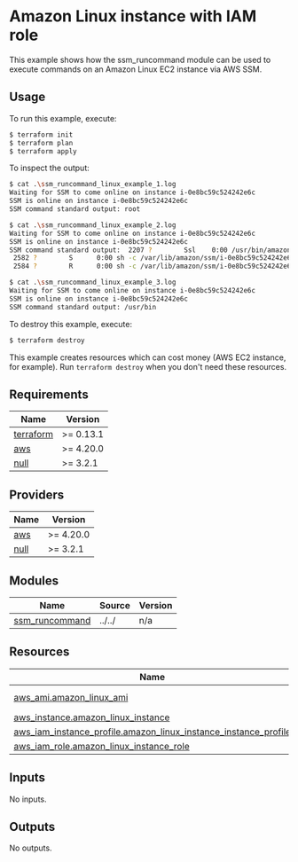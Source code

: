 # Amazon Linux instance with IAM role

This example shows how the ssm_runcommand module can be used to execute commands on an Amazon Linux EC2 instance via AWS SSM.

## Usage

To run this example, execute:

```bash
$ terraform init
$ terraform plan
$ terraform apply
```

To inspect the output:

```bash
$ cat .\ssm_runcommand_linux_example_1.log
Waiting for SSM to come online on instance i-0e8bc59c524242e6c
SSM is online on instance i-0e8bc59c524242e6c
SSM command standard output: root
```

```bash
$ cat .\ssm_runcommand_linux_example_2.log 
Waiting for SSM to come online on instance i-0e8bc59c524242e6c
SSM is online on instance i-0e8bc59c524242e6c
SSM command standard output:  2207 ?        Ssl    0:00 /usr/bin/amazon-ssm-agent
 2582 ?        S      0:00 sh -c /var/lib/amazon/ssm/i-0e8bc59c524242e6c/document/orchestration/04c204c6-1bbe-4c73-b059-c552ef9d7b7b/awsrunShellScript/0.awsrunShellScript/_script.sh
 2584 ?        R      0:00 sh -c /var/lib/amazon/ssm/i-0e8bc59c524242e6c/document/orchestration/04c204c6-1bbe-4c73-b059-c552ef9d7b7b/awsrunShellScript/0.awsrunShellScript/_script.sh
```

```bash
$ cat .\ssm_runcommand_linux_example_3.log
Waiting for SSM to come online on instance i-0e8bc59c524242e6c
SSM is online on instance i-0e8bc59c524242e6c
SSM command standard output: /usr/bin
```

To destroy this example, execute:

```bash
$ terraform destroy
```

This example creates resources which can cost money (AWS EC2 instance, for example). Run `terraform destroy` when you don't need these resources.

## Requirements

| Name | Version |
|------|---------|
| <a name="requirement_terraform"></a> [terraform](#requirement\_terraform) | >= 0.13.1 |
| <a name="requirement_aws"></a> [aws](#requirement\_aws) | >= 4.20.0 |
| <a name="requirement_null"></a> [null](#requirement\_null) | >= 3.2.1 |

## Providers

| Name | Version |
|------|---------|
| <a name="provider_aws"></a> [aws](#provider\_aws) | >= 4.20.0 |
| <a name="provider_null"></a> [null](#provider\_null) | >= 3.2.1 |

## Modules

| Name | Source | Version |
|------|--------|---------|
| <a name="module_ssm_runcommand"></a> [ssm_runcommand](#module\_ssm_runcommand) | ../../ | n/a |

## Resources

| Name | Type |
|------|------|
| [aws_ami.amazon_linux_ami](https://registry.terraform.io/providers/hashicorp/aws/latest/docs/resources/ami) | data source |
| [aws_instance.amazon_linux_instance](https://registry.terraform.io/providers/hashicorp/aws/latest/docs/resources/ec2_instance) | resource |
| [aws_iam_instance_profile.amazon_linux_instance_instance_profile](https://registry.terraform.io/providers/hashicorp/aws/latest/docs/resources/iam_instance_profile) | resource |
| [aws_iam_role.amazon_linux_instance_role](https://registry.terraform.io/providers/hashicorp/aws/latest/docs/resources/iam_role) | resource |

## Inputs

No inputs.

## Outputs

No outputs.